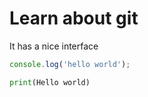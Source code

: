 # Learn about git
It has a nice interface

```javascript
console.log('hello world');
```
```python
print(Hello world)
```